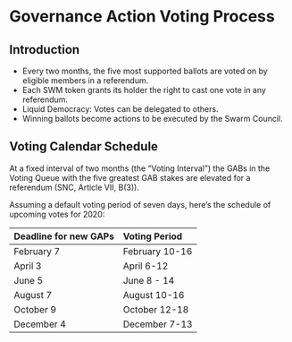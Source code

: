 # Governance Action Voting Process

## Introduction

* Every two months, the five most supported ballots are voted on by eligible members in a referendum.
* Each SWM token grants its holder the right to cast one vote in any referendum.
* Liquid Democracy: Votes can be delegated to others.
* Winning ballots become actions to be executed by the Swarm Council.

## **Voting Calendar Schedule**

At a fixed interval of two months \(the “Voting Interval”\) the GABs in the Voting Queue with the five greatest GAB stakes are elevated for a referendum \(SNC, Article VII, B\(3\)\).

Assuming a default voting period of seven days, here’s the schedule of upcoming votes for 2020:

| Deadline for new GAPs | Voting Period |
| :--- | :--- |
| February 7 | February 10-16 |
| April 3 | April 6-12 |
| June 5 | June 8 - 14 |
| August 7 | August 10-16 |
| October 9 | October 12-18 |
| December 4 | December 7-13 |

